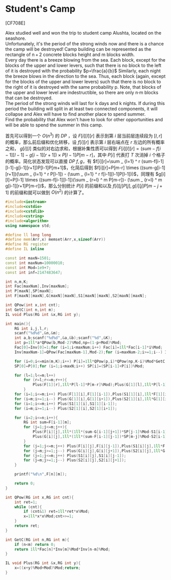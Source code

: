 # Student's Camp
[CF708E]

Alex studied well and won the trip to student camp Alushta, located on the seashore.  
Unfortunately, it's the period of the strong winds now and there is a chance the camp will be destroyed! Camp building can be represented as the rectangle of n + 2 concrete blocks height and m blocks width.  
Every day there is a breeze blowing from the sea. Each block, except for the blocks of the upper and lower levers, such that there is no block to the left of it is destroyed with the probability $p=\frac{a}{b}$ Similarly, each night the breeze blows in the direction to the sea. Thus, each block (again, except for the blocks of the upper and lower levers) such that there is no block to the right of it is destroyed with the same probability p. Note, that blocks of the upper and lower level are indestructible, so there are only n·m blocks that can be destroyed.  
The period of the strong winds will last for k days and k nights. If during this period the building will split in at least two connected components, it will collapse and Alex will have to find another place to spend summer.  
Find the probability that Alex won't have to look for other opportunities and will be able to spend the summer in this camp.

首先可以得到一个 $O(n^3)$ 的 $DP$ ，设 $F[i][l][r]$ 表示到第 $i$ 层当前层连续段为 $[l,r]$ 的概率，那么前后缀和优化转移，设 $f[i][r]$ 表示第 $i$ 层右端点在 $r$ 左边的所有概率之和， $g[i][l]$ 类似的对右边求和，根据补集性质可以得到 $F[i][l][r]=(sum-f[i-1][l-1]-g[i-1][r+1]) \times P[l-1]P[m-r]$，其中 $P[i]$ 代表打 $T$ 次消掉 $i$ 个格子的概率。简化状态发现可以直接 $DP$ $f,g$，有 $f[i][r]=\sum _ {l=1} ^ r (sum-f[i-1][l-1]-g[i-1][r+1])P[l-1]P[m+1]$，化简后得到 $f[i][r]=P[m-r] \times ((sum-g[i-1][r+1])(\sum _ {l=1} ^ r P[l-1]) - (\sum _ {l=1} ^ r f[i-1][l-1]P[l-1]))$，同理有 $g[i][l]=P[l-1] \times ((sum-f[i-1][l-1])(\sum _ {r=l} ^ m P[m-r])- (\sum _ {r=l} ^ m g[i-1][r+1]P[m-r])$，那么分别统计 $P[i]$ 的前缀和以及 $f[i][j]P[j],g[i][j]P[m-j+1]$ 的前缀和就可以做到 $O(n^2)$ 的计算了。

```cpp
#include<iostream>
#include<cstdio>
#include<cstdlib>
#include<cstring>
#include<algorithm>
using namespace std;

#define ll long long
#define mem(Arr,x) memset(Arr,x,sizeof(Arr))
#define RG register
#define IL inline

const int maxN=1501;
const int maxNum=10000010;
const int Mod=1e9+7;
const int inf=2147483647;

int n,m,K;
int Fac[maxNum],Inv[maxNum];
int P[maxN],SP[maxN];
int F[maxN][maxN],G[maxN][maxN],S1[maxN][maxN],S2[maxN][maxN];

int QPow(int x,int cnt);
int GetC(int n,int m);
IL void Plus(RG int &x,RG int y);

int main(){
	RG int i,j,l,r;
	scanf("%d%d",&n,&m);
	int a,b;scanf("%d%d",&a,&b);scanf("%d",&K);
	int p=1ll*a*QPow(b,Mod-2)%Mod,np=(1-p+Mod)%Mod;
	Fac[0]=Inv[0]=1;for (i=1;i<maxNum;i++) Fac[i]=1ll*Fac[i-1]*i%Mod;
	Inv[maxNum-1]=QPow(Fac[maxNum-1],Mod-2);for (i=maxNum-2;i>=1;i--) Inv[i]=1ll*Inv[i+1]*(i+1)%Mod;

	for (i=0;i<=min(m,K);i++) P[i]=1ll*QPow(p,i)*QPow(np,K-i)%Mod*GetC(K,i)%Mod;
	SP[0]=P[0];for (i=1;i<maxN;i++) SP[i]=(SP[i-1]+P[i])%Mod;

	for (l=1;l<=m;l++)
		for (r=l;r<=m;r++){
			Plus(F[1][r],1ll*P[l-1]*P[m-r]%Mod);Plus(G[1][l],1ll*P[l-1]*P[m-r]%Mod);
		}
	for (i=1;i<=m;i++) Plus(F[1][i],F[1][i-1]),Plus(S1[1][i],1ll*F[1][i]*P[i]%Mod);
	for (i=m;i>=1;i--) Plus(G[1][i],G[1][i+1]),Plus(S2[1][i],1ll*G[1][i]*P[m-i+1]%Mod);
	for (i=1;i<=m;i++) Plus(S1[1][i],S1[1][i-1]);
	for (i=m;i>=1;i--) Plus(S2[1][i],S2[1][i+1]);

	for (i=2;i<=n;i++){
		RG int sum=F[i-1][m];
		for (j=1;j<=m;j++){
			Plus(F[i][j],1ll*(1ll*(sum-G[i-1][j+1])*SP[j-1]%Mod-S1[i-1][j-1])%Mod*P[m-j]%Mod);
			Plus(G[i][j],1ll*(1ll*(sum-F[i-1][j-1])*SP[m-j]%Mod-S2[i-1][j+1])%Mod*P[j-1]%Mod);
		}
		for (j=1;j<=m;j++) Plus(F[i][j],F[i][j-1]),Plus(S1[i][j],1ll*F[i][j]*P[j]%Mod);
		for (j=m;j>=1;j--) Plus(G[i][j],G[i][j+1]),Plus(S2[i][j],1ll*G[i][j]*P[m-j+1]%Mod);
		for (j=1;j<=m;j++) Plus(S1[i][j],S1[i][j-1]);
		for (j=m;j>=1;j--) Plus(S2[i][j],S2[i][j+1]);
	}

	printf("%d\n",F[n][m]);

	return 0;
}

int QPow(RG int x,RG int cnt){
	int ret=1;
	while (cnt){
		if (cnt&1) ret=1ll*ret*x%Mod;
		x=1ll*x*x%Mod;cnt>>=1;
	}
	return ret;
}

int GetC(RG int n,RG int m){
	if (n<m) return 0;
	return 1ll*Fac[n]*Inv[m]%Mod*Inv[n-m]%Mod;
}

IL void Plus(RG int &x,RG int y){
	x=((x+y)%Mod+Mod)%Mod;return;
}
```